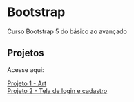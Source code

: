 # Bootstrap
 Curso Bootstrap 5 do básico ao avançado

 <h2>Projetos</h2>
<p>Acesse aqui:</p>

<a href="https://emersonthiago168.github.io/bootstrap/5_art" target="_blank">Projeto 1 - Art</a> <br>
<a href="https://emersonthiago168.github.io/bootstrap/8_form_login_registro/login.html" target="_blank">Projeto 2 - Tela de login e cadastro</a> <br>
 

